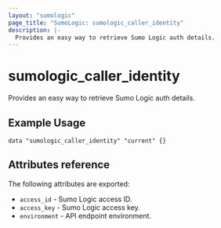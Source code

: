 ```yaml
---
layout: "sumologic"
page_title: "SumoLogic: sumologic_caller_identity"
description: |-
  Provides an easy way to retrieve Sumo Logic auth details.
---
```


# sumologic_caller_identity
Provides an easy way to retrieve Sumo Logic auth details.


## Example Usage
```hcl
data "sumologic_caller_identity" "current" {}
```


## Attributes reference

The following attributes are exported:

- `access_id` - Sumo Logic access ID.
- `access_key` - Sumo Logic access key.
- `environment` - API endpoint environment.


